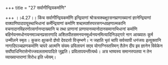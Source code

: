 +++
title = "27 सर्वाणीन्द्रियकर्माणि"

+++
।।4.27।। किंच सर्वाणीन्द्रियकर्माणि इन्द्रियाणां
श्रोत्रत्वक्चक्षूरसनघ्राणाख्यानां ज्ञानेन्द्रियाणां
वाक्पाणिपादपायूस्थाभिधानां कर्मेन्द्रियाणां कर्माणि
शब्दस्पर्शरुपरसगन्धग्रहणात्मकानि वचनादानविहरणोत्सर्गानन्दाख्यानि च तथा
प्राणानां प्राणापानव्यानोदानसमानाभिधानां कर्माणि
बहिर्नयनमधोनयनमाञ्चनप्रसारणादि अशितपीतसमनयनमूर्ध्वनयनमित्यादिनिउद्गारे
नाग आख्यातः कूर्म उन्मीलने स्मृतः। कुकरः क्षुत्करो ज्ञेयो देवदत्तो
विजृम्भणे। न जहाति भृतं चापि सर्वव्यापी धनंजयः इत्युक्तानि
नागादिपञ्चप्राणकर्माणि चापरे आत्मनि संयमः प्रविलापनं सएव
योगाग्निस्तस्मिन् तैलेन दीप इव ज्ञानेन विवेकेन
सर्वोपाधिनिरासेनोज्जवलतामापादिते जुह्वति। प्रविलापयन्तीत्यर्थः। अत्र
भाष्यस्य समानरुपतया न तेन व्याख्यान्तराणां विरोध इति ध्येयम्।
